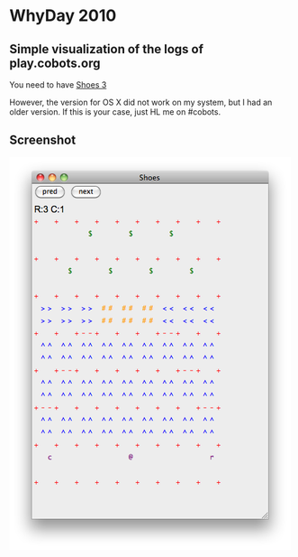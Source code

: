 # WhyDay 2010

## Simple visualization of the logs of play.cobots.org

You need to have [Shoes 3](http://shoes.heroku.com/downloads)

However, the version for OS X did not work on my system, but I had an older version.
If this is your case, just HL me on #cobots.

## Screenshot
![screenshot](http://github.com/eregon/cobots/raw/master/screenshot.png)
